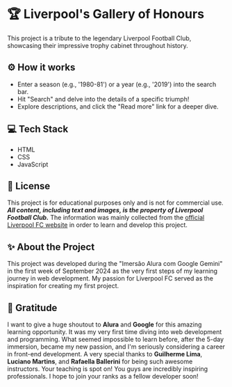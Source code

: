 # 🏆 Liverpool's Gallery of Honours

This project is a tribute to the legendary Liverpool Football Club, showcasing their impressive trophy cabinet throughout history.


## ⚙️ **How it works**
* Enter a season (e.g., '1980-81') or a year (e.g., '2019') into the search bar.
* Hit "Search" and delve into the details of a specific triumph!
* Explore descriptions, and click the "Read more" link for a deeper dive.


## 💻 **Tech Stack**
* HTML
* CSS
* JavaScript


## 📜 **License**
This project is for educational purposes only and is not for commercial use. ***All content, including text and images, is the property of Liverpool Football Club.*** The information was mainly collected from the [official Liverpool FC website](https://www.liverpoolfc.com/) in order to learn and develop this project.


## ✨ **About the Project**
This project was developed during the "Imersão Alura com Google Gemini" in the first week of September 2024 as the very first steps of my learning journey in web development. My passion for Liverpool FC served as the inspiration for creating my first project.

## 🙏 **Gratitude**
I want to give a huge shoutout to **Alura** and **Google** for this amazing learning opportunity. It was my very first time diving into web development and programming. What seemed impossible to learn before, after the 5-day immersion, became my new passion, and I'm seriously considering a career in front-end development. A very special thanks to **Guilherme Lima**, **Luciano Martins**, and **Rafaella Ballerini** for being such awesome instructors. Your teaching is spot on! You guys are incredibly inspiring professionals. I hope to join your ranks as a fellow developer soon!
